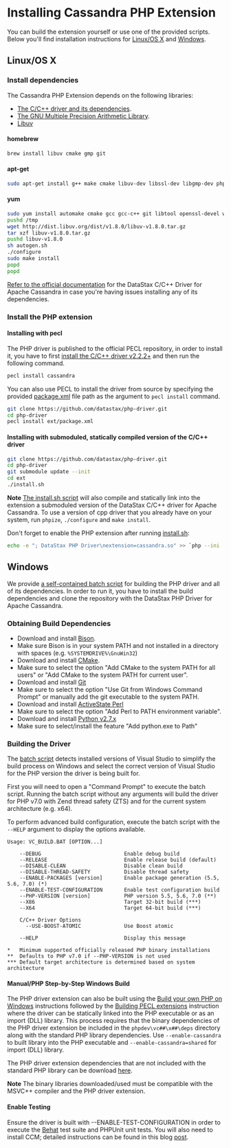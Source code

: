 # Installing Cassandra PHP Extension

You can build the extension yourself or use one of the provided scripts. Below
you'll find installation instructions for [Linux/OS X](#linuxos-x) and [Windows](#windows).

## Linux/OS X

### Install dependencies

The Cassandra PHP Extension depends on the following libraries:

* [The C/C++ driver and its dependencies](http://datastax.github.io/cpp-driver/topics/#installation).
* [The GNU Multiple Precision Arithmetic Library](https://gmplib.org/).
* [Libuv](http://libuv.org/)

#### homebrew

```bash
brew install libuv cmake gmp git
```

#### apt-get

```bash
sudo apt-get install g++ make cmake libuv-dev libssl-dev libgmp-dev php5 php5-dev openssl libpcre3-dev git
```

#### yum

```bash
sudo yum install automake cmake gcc gcc-c++ git libtool openssl-devel wget gmp gmp-devel boost php-devel pcre-devel git
pushd /tmp
wget http://dist.libuv.org/dist/v1.8.0/libuv-v1.8.0.tar.gz
tar xzf libuv-v1.8.0.tar.gz
pushd libuv-v1.8.0
sh autogen.sh
./configure
sudo make install
popd
popd
```

[Refer to the official documentation](http://datastax.github.io/cpp-driver/topics/building/)
for the DataStax C/C++ Driver for Apache Cassandra in case you're having issues
installing any of its dependencies.

### Install the PHP extension

#### Installing with pecl

The PHP driver is published to the official PECL repository, in order to install it,
you have to first [install the C/C++ driver v2.2.2+](http://datastax.github.io/cpp-driver/topics/building/)
and then run the following command.

```bash
pecl install cassandra
```

You can also use PECL to install the driver from source by specifying the
provided [package.xml](package.xml) file path as the argument to `pecl install` command.

```bash
git clone https://github.com/datastax/php-driver.git
cd php-driver
pecl install ext/package.xml
```

#### Installing with submoduled, statically compiled version of the C/C++ driver

```bash
git clone https://github.com/datastax/php-driver.git
cd php-driver
git submodule update --init
cd ext
./install.sh
```

**Note** [The install.sh script](install.sh#L25-L35) will also compile and
statically link into the extension a submoduled version of the DataStax C/C++
driver for Apache Cassandra. To use a version of cpp driver that you already
have on your system, run `phpize`, `./configure` and `make install`.

Don't forget to enable the PHP extension after running [install.sh](install.sh):

```bash
echo -e "; DataStax PHP Driver\nextension=cassandra.so" >> `php --ini | grep "Loaded Configuration" | sed -e "s|.*:\s*||"`
```

## Windows

We provide [a self-contained batch script](vc_build.bat) for building the PHP
driver and all of its dependencies. In order to run it, you have to install the
build dependencies and clone the repository with the DataStax PHP Driver for
Apache Cassandra.

### Obtaining Build Dependencies

- Download and install [Bison](http://gnuwin32.sourceforge.net/downlinks/bison.php).
 - Make sure Bison is in your system PATH and not installed in a directory with
   spaces (e.g. `%SYSTEMDRIVE%\GnuWin32`)
- Download and install [CMake](http://www.cmake.org/download).
 - Make sure to select the option "Add CMake to the system PATH for all users"
   or "Add CMake to the system PATH for current user".
- Download and install [Git](http://git-scm.com/download/win)
 - Make sure to select the option "Use Git from Windows Command Prompt" or
   manually add the git executable to the system PATH.
- Download and install [ActiveState Perl](https://www.perl.org/get.html#win32)
 - Make sure to select the option "Add Perl to PATH environment variable".
- Download and install [Python v2.7.x](https://www.python.org/downloads)
 - Make sure to select/install the feature "Add python.exe to Path"

### Building the Driver

The [batch script](vc_build.bat) detects installed versions of Visual Studio to
simplify the build process on Windows and select the correct version of Visual
Studio for the PHP version the driver is being built for.

First you will need to open a "Command Prompt" to execute the batch script.
Running the batch script without any arguments will build the driver for PHP
v7.0 with Zend thread safety (ZTS) and for the current system architecture
(e.g. x64).

To perform advanced build configuration, execute the batch script with the
`--HELP` argument to display the options available.

```dos
Usage: VC_BUILD.BAT [OPTION...]

    --DEBUG                           Enable debug build
    --RELEASE                         Enable release build (default)
    --DISABLE-CLEAN                   Disable clean build
    --DISABLE-THREAD-SAFETY           Disable thread safety
    --ENABLE-PACKAGES [version]       Enable package generation (5.5, 5.6, 7.0) (*)
    --ENABLE-TEST-CONFIGURATION       Enable test configuration build
    --PHP-VERSION [version]           PHP version 5.5, 5.6, 7.0 (**)
    --X86                             Target 32-bit build (***)
    --X64                             Target 64-bit build (***)

    C/C++ Driver Options
      --USE-BOOST-ATOMIC              Use Boost atomic

    --HELP                            Display this message

*   Minimum supported officially released PHP binary installations
**  Defaults to PHP v7.0 if --PHP-VERSION is not used
*** Default target architecture is determined based on system architecture
```

#### Manual/PHP Step-by-Step Windows Build

The PHP driver extension can also be built using the
[Build your own PHP on Windows](https://wiki.php.net/internals/windows/stepbystepbuild)
instructions followed by the
[Building PECL extensions](https://wiki.php.net/internals/windows/stepbystepbuild#building_pecl_extensions)
instruction where the driver can be statically linked into the PHP executable
or as an import (DLL) library. This process requires that the binary
dependencies of the PHP driver extension be included in the
`phpdev\vc##\x##\deps` directory along with the standard PHP library
dependencies. Use `--enable-cassandra` to built library into the PHP executable
and `--enable-cassandra=shared` for import (DLL) library.

The PHP driver extension dependencies that are not included with the
standard PHP library can be download [here](http://downloads.datastax.com/cpp-driver/windows/).

**Note** The binary libraries downloaded/used must be compatible with the
MSVC++ compiler and the PHP driver extension.

#### Enable Testing

Ensure the driver is built with --ENABLE-TEST-CONFIGURATION in order to execute
the [Behat](http://www.behat.org) test suite and PHPUnit unit tests. You will
also need to install CCM; detailed instructions can be found in this blog
[post](http://www.datastax.com/dev/blog/ccm-2-0-and-windows).
